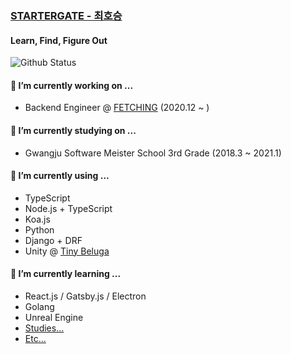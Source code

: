### [STARTERGATE - 최호승](https://startergate.dev)

#### Learn, Find, Figure Out

![Github Status](https://github-readme-stats.vercel.app/api?username=startergate&show_icons=true&count_private=true&theme=tokyonight)
<!--
- 🔭 I’m currently working on ...
- 🌱 I’m currently learning ...
- 👯 I’m looking to collaborate on ...
- 🤔 I’m looking for help with ...
- 💬 Ask me about ...
- 📫 How to reach me: ...
-->
#### 🔭 I’m currently working on ...
* Backend Engineer @ [FETCHING](https://github.com/Fetching-Korea) (2020.12 ~ )

#### 🏫 I’m currently studying on ...
* Gwangju Software Meister School 3rd Grade (2018.3 ~ 2021.1)

#### 🔭 I’m currently using ...
* TypeScript
* Node.js + TypeScript
* Koa.js
* Python
* Django + DRF
* Unity @ [Tiny Beluga](https://github.com/tiny-beluga)

#### 🌱 I’m currently learning ...
* React.js / Gatsby.js / Electron
* Golang
* Unreal Engine
* [Studies...](https://github.com/startergate-learns-stuff)
* [Etc...](https://github.com/startergate-weekly)
